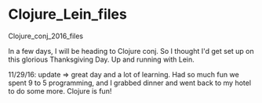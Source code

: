 # Clojure_Lein_files
Clojure_conj_2016_files

In a few days, I will be heading to Clojure conj.
So I thought I'd get set up on this glorious Thanksgiving Day.
Up and running with Lein.

11/29/16: update => great day and a lot of learning. Had so much fun we spent 9 to 5 programming, and 
                    I grabbed dinner and went back to my hotel to do some more. Clojure is fun!
